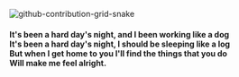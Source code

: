 ![github-contribution-grid-snake](https://user-images.githubusercontent.com/102523400/217305123-39ba95b3-c73f-4301-9d66-716a5824ca45.gif)

<h4>
It's been a hard day's night, and I been working like a dog <br/>
It's been a hard day's night, I should be sleeping like a log <br/>
But when I get home to you I'll find the things that you do <br/>
Will make me feel alright.
</h4>
